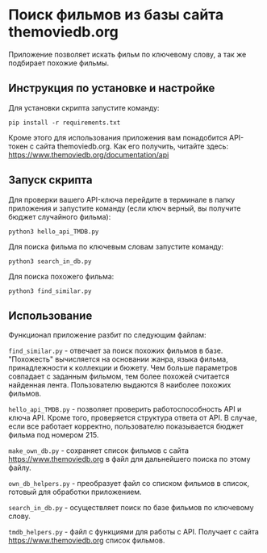 # Поиск фильмов из базы сайта themoviedb.org

Приложение позволяет искать фильм по ключевому слову, а так же подбирает похожие фильмы.

## Инструкция по установке и настройке

Для установки скрипта запустите команду:

```
pip install -r requirements.txt
```

Кроме этого для использования приложения вам понадобится API-токен с сайта themoviedb.org. Как его получить, читайте здесь: https://www.themoviedb.org/documentation/api

## Запуск скрипта

Для проверки вашего API-ключа перейдите в терминале в папку приложения и запустите команду (если ключ верный, вы получите бюджет случайного фильма):

```
python3 hello_api_TMDB.py
```

Для поиска фильма по ключевым словам запустите команду:

```
python3 search_in_db.py
```

Для поиска похожего фильма:

```
python3 find_similar.py
```

## Использование

Функционал приложение разбит по следующим файлам:

`find_similar.py` - отвечает за поиск похожих фильмов в базе. "Похожесть" вычисляется на основании жанра, языка фильма, принадлежности к коллекции и бюжету. Чем больше параметров совпадает с заданным фильмом, тем более похожей считается найденная лента.
Пользователю выдаются 8 наиболее похожих фильмов.

`hello_api_TMDB.py` - позволяет проверить работоспособность API и ключа API. Кроме того, проверяется структура ответа от API. В случае, если все работает корректно, пользователю показывается бюджет фильма под номером 215.

`make_own_db.py` - сохраняет список фильмов с сайта https://www.themoviedb.org в файл для дальнейшего поиска по этому файлу.

`own_db_helpers.py` - преобразует файл со списком фильмов в список, готовый для обработки приложением.

`search_in_db.py` - осуществляет поиск по базе фильмов по ключевому слову. 

`tmdb_helpers.py` - файл с функциями для работы с API. Получает с сайта https://www.themoviedb.org список фильмов.



